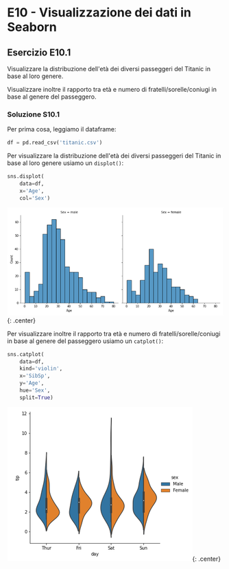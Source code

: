 # E10 - Visualizzazione dei dati in Seaborn

## Esercizio E10.1

Visualizzare la distribuzione dell'età dei diversi passeggeri del Titanic in base al loro genere.

Visualizzare inoltre il rapporto tra età e numero di fratelli/sorelle/coniugi in base al genere del passeggero.

### Soluzione S10.1

Per prima cosa, leggiamo il dataframe:

```py
df = pd.read_csv('titanic.csv')
```

Per visualizzare la distribuzione dell'età dei diversi passeggeri del Titanic in base al loro genere usiamo un `displot()`:

```py
sns.displot(
    data=df,
    x='Age',
    col='Sex')
```

![distplot](./images/distplot.png){: .center}

Per visualizzare inoltre il rapporto tra età e numero di fratelli/sorelle/coniugi in base al genere del passeggero usiamo un `catplot()`:

```py
sns.catplot(
    data=df,
    kind='violin',
    x='SibSp',
    y='Age',
    hue='Sex',
    split=True)
```

![catplot](./images/catplot_tips.png){: .center}
